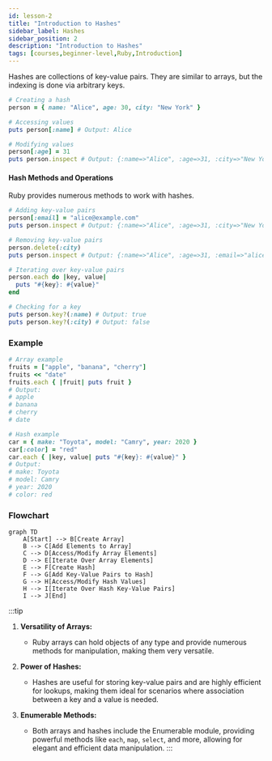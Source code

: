 ```yaml
---
id: lesson-2
title: "Introduction to Hashes"
sidebar_label: Hashes
sidebar_position: 2
description: "Introduction to Hashes"
tags: [courses,beginner-level,Ruby,Introduction]
--- 
```

 
Hashes are collections of key-value pairs. They are similar to arrays, but the indexing is done via arbitrary keys.

```ruby
# Creating a hash
person = { name: "Alice", age: 30, city: "New York" }

# Accessing values
puts person[:name] # Output: Alice

# Modifying values
person[:age] = 31
puts person.inspect # Output: {:name=>"Alice", :age=>31, :city=>"New York"}
```

#### Hash Methods and Operations
Ruby provides numerous methods to work with hashes.

```ruby
# Adding key-value pairs
person[:email] = "alice@example.com"
puts person.inspect # Output: {:name=>"Alice", :age=>31, :city=>"New York", :email=>"alice@example.com"}

# Removing key-value pairs
person.delete(:city)
puts person.inspect # Output: {:name=>"Alice", :age=>31, :email=>"alice@example.com"}

# Iterating over key-value pairs
person.each do |key, value|
  puts "#{key}: #{value}"
end

# Checking for a key
puts person.key?(:name) # Output: true
puts person.key?(:city) # Output: false
```

### Example  

```ruby
# Array example
fruits = ["apple", "banana", "cherry"]
fruits << "date"
fruits.each { |fruit| puts fruit }
# Output:
# apple
# banana
# cherry
# date

# Hash example
car = { make: "Toyota", model: "Camry", year: 2020 }
car[:color] = "red"
car.each { |key, value| puts "#{key}: #{value}" }
# Output:
# make: Toyota
# model: Camry
# year: 2020
# color: red
```

### Flowchart

```mermaid
graph TD
    A[Start] --> B[Create Array]
    B --> C[Add Elements to Array]
    C --> D[Access/Modify Array Elements]
    D --> E[Iterate Over Array Elements]
    E --> F[Create Hash]
    F --> G[Add Key-Value Pairs to Hash]
    G --> H[Access/Modify Hash Values]
    H --> I[Iterate Over Hash Key-Value Pairs]
    I --> J[End]
```

:::tip
1. **Versatility of Arrays:**
   - Ruby arrays can hold objects of any type and provide numerous methods for manipulation, making them very versatile.

2. **Power of Hashes:**
   - Hashes are useful for storing key-value pairs and are highly efficient for lookups, making them ideal for scenarios where association between a key and a value is needed.

3. **Enumerable Methods:**
   - Both arrays and hashes include the Enumerable module, providing powerful methods like `each`, `map`, `select`, and more, allowing for elegant and efficient data manipulation.
:::